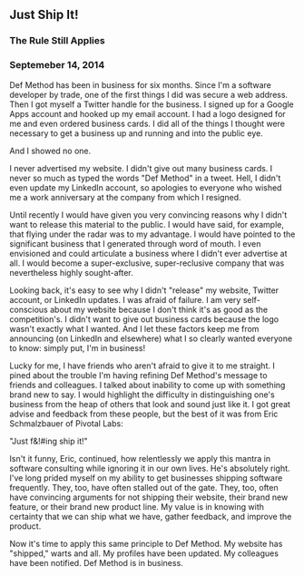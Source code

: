 ## Just Ship It!
### The Rule Still Applies
### Septemeber 14, 2014

Def Method has been in business for six months. Since I'm a software developer by trade, one of the first things I did was secure a web address. Then I got myself a Twitter handle for the business. I signed up for a Google Apps account and hooked up my email account. I had a logo designed for me and even ordered business cards. I did all of the things I thought were necessary to get a business up and running and into the public eye.

And I showed no one.

I never advertised my website. I didn't give out many business cards. I never so much as typed the words "Def Method" in a tweet. Hell, I didn't even update my LinkedIn account, so apologies to everyone who wished me a work anniversary at the company from which I resigned.

Until recently I would have given you very convincing reasons why I didn't want to release this material to the public. I would have said, for example, that flying under the radar was to my advantage. I would have pointed to the significant business that I generated through word of mouth. I even envisioned and could articulate a business where I didn't ever advertise at all. I would become a super-exclusive, super-reclusive company that was nevertheless highly sought-after.

Looking back, it's easy to see why I didn't "release" my website, Twitter account, or LinkedIn updates. I was afraid of failure. I am very self-conscious about my website because I don't think it's as good as the competition's. I didn't want to give out business cards because the logo wasn't exactly what I wanted. And I let these factors keep me from announcing (on LinkedIn and elsewhere) what I so clearly wanted everyone to know: simply put, I'm in business!

Lucky for me, I have friends who aren't afraid to give it to me straight. I pined about the trouble I'm having refining Def Method's message to friends and colleagues. I talked about inability to come up with something brand new to say. I would highlight the difficulty in distinguishing one's business from the heap of others that look and sound just like it. I got great advise and feedback from these people, but the best of it was from Eric Schmalzbauer of Pivotal Labs:

"Just f&!#ing ship it!"

Isn't it funny, Eric, continued, how relentlessly we apply this mantra in software consulting while ignoring it in our own lives. He's absolutely right. I've long prided myself on my ability to get businesses shipping software frequently. They, too, have often stalled out of the gate. They, too, often have convincing arguments for not shipping their website, their brand new feature, or their brand new product line. My value is in knowing with certainty that we can ship what we have, gather feedback, and improve the product.

Now it's time to apply this same principle to Def Method. My website has "shipped," warts and all. My profiles have been updated. My colleagues have been notified. Def Method is in business.


